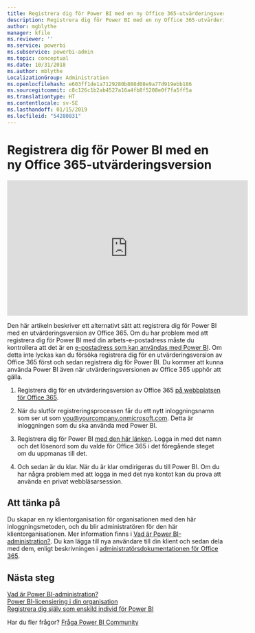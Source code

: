 ```yaml
---
title: Registrera dig för Power BI med en ny Office 365-utvärderingsversion
description: Registrera dig för Power BI med en ny Office 365-utvärderingsversion
author: mgblythe
manager: kfile
ms.reviewer: ''
ms.service: powerbi
ms.subservice: powerbi-admin
ms.topic: conceptual
ms.date: 10/31/2018
ms.author: mblythe
LocalizationGroup: Administration
ms.openlocfilehash: e603ff1de1a7129280b888d08e9a77d919ebb186
ms.sourcegitcommit: c8c126c1b2ab4527a16a4fb8f5208e0f7fa5ff5a
ms.translationtype: HT
ms.contentlocale: sv-SE
ms.lasthandoff: 01/15/2019
ms.locfileid: "54280831"
---
```

# <a name="signing-up-for-power-bi-with-a-new-office-365-trial"></a>Registrera dig för Power BI med en ny Office 365-utvärderingsversion

<iframe width="560" height="315" src="https://www.youtube.com/embed/gbSuFST-Nx4?showinfo=0" frameborder="0" allowfullscreen></iframe>

Den här artikeln beskriver ett alternativt sätt att registrera dig för Power BI med en utvärderingsversion av Office 365. Om du har problem med att registrera dig för Power BI med din arbets-e-postadress måste du kontrollera att det är en [e-postadress som kan användas med Power BI](service-self-service-signup-for-power-bi.md#supported-email-addresses). Om detta inte lyckas kan du försöka registrera dig för en utvärderingsversion av Office 365 först och sedan registrera dig för Power BI. Du kommer att kunna använda Power BI även när utvärderingsversionen av Office 365 upphör att gälla.

1. Registrera dig för en utvärderingsversion av Office 365 [på webbplatsen för Office 365](https://go.microsoft.com/fwlink/p/?LinkID=403802).

1. När du slutför registreringsprocessen får du ett nytt inloggningsnamn som ser ut som you@yourcompany.onmicrosoft.com. Detta är inloggningen som du ska använda med Power BI.

1. Registrera dig för Power BI [med den här länken](https://app.powerbi.com/signupredirect?pbi_source=web). Logga in med det namn och det lösenord som du valde för Office 365 i det föregående steget om du uppmanas till det.

1. Och sedan är du klar. När du är klar omdirigeras du till Power BI. Om du har några problem med att logga in med det nya kontot kan du prova att använda en privat webbläsarsession.

## <a name="important-considerations"></a>Att tänka på

Du skapar en ny klientorganisation för organisationen med den här inloggningsmetoden, och du blir administratören för den här klientorganisationen. Mer information finns i [Vad är Power BI-administration?](service-admin-administering-power-bi-in-your-organization.md). Du kan lägga till nya användare till din klient och sedan dela med dem, enligt beskrivningen i [administratörsdokumentationen för Office 365](https://support.office.com/en-sg/article/Add-users-individually-to-Office-365---Admin-Help-1970f7d6-03b5-442f-b385-5880b9c256ec?ui=en-US&rs=en-SG&ad=SG).

## <a name="next-steps"></a>Nästa steg

[Vad är Power BI-administration?](service-admin-administering-power-bi-in-your-organization.md)  
[Power BI-licensiering i din organisation](service-admin-licensing-organization.md)  
[Registrera dig själv som enskild individ för Power BI](service-self-service-signup-for-power-bi.md)

Har du fler frågor? [Fråga Power BI Community](http://community.powerbi.com/)